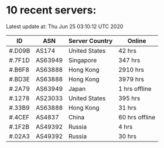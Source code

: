 # 10 recent servers:

Latest update at: Thu Jun 25 03:10:12 UTC 2020

| ID | ASN | Server Country | Online |
| -- | --- | -------------- | ------ |
| #.D09B | AS174 | United States | 42 hrs |
| #.7F1D | AS63949 | Singapore | 347 hrs |
| #.B6F8 | AS63888 | Hong Kong | 2910 hrs |
| #.BD3E | AS63888 | Hong Kong | 3979 hrs |
| #.2A79 | AS63949 | Japan | 1 hrs offline |
| #.1278 | AS23033 | United States | 395 hrs |
| #.33B9 | AS63888 | Hong Kong | 31 hrs |
| #.4CEF | AS4837 | China | 60 hrs offline |
| #.1F2B | AS49392 | Russia | 4 hrs |
| #.02A3 | AS49392 | Russia | 30 hrs |

